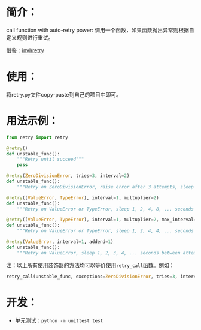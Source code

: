 # 简介：
call function with auto-retry power: 调用一个函数，如果函数抛出异常则根据自定义规则进行重试。

借鉴：[invl/retry](https://github.com/invl/retry)

# 使用：
将retry.py文件copy-paste到自己的项目中即可。

# 用法示例：
```python
from retry import retry
```

```python
@retry()
def unstable_func():
    """Retry until succeed"""
    pass
```

```python
@retry(ZeroDivisionError, tries=3, interval=2)
def unstable_func():
    """Retry on ZeroDivisionError, raise error after 3 attempts, sleep 2 seconds between attempts."""
```

```python
@retry((ValueError, TypeError), interval=1, multuplier=2)
def unstable_func():
    """Retry on ValueError or TypeError, sleep 1, 2, 4, 8, ... seconds between attempts."""
```

```python
@retry((ValueError, TypeError), interval=1, multuplier=2, max_interval=4)
def unstable_func():
    """Retry on ValueError or TypeError, sleep 1, 2, 4, 4, ... seconds between attempts."""
```

```python
@retry(ValueError, interval=1, addend=1)
def unstable_func():
    """Retry on ValueError, sleep 1, 2, 3, 4, ... seconds between attempts."""
```

注：以上所有使用装饰器的方法均可以等价使用`retry_call`函数。例如：
```python
retry_call(unstable_func, exceptions=ZeroDivisionError, tries=3, interval=2)
```

# 开发：
- 单元测试：`python -m unittest test`
